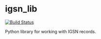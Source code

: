 # igsn_lib

[![Build Status](https://travis-ci.org/isamplesorg/igsn_lib.svg?branch=main)](https://travis-ci.org/isamplesorg/igsn_lib)

Python library for working with IGSN records.

